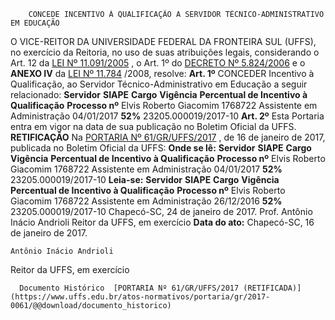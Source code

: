         CONCEDE INCENTIVO À QUALIFICAÇÃO A SERVIDOR TÉCNICO-ADMINISTRATIVO EM EDUCAÇÃO  

 O VICE-REITOR DA UNIVERSIDADE FEDERAL DA FRONTEIRA SUL (UFFS), no exercício da Reitoria, no uso de suas atribuições legais, considerando o Art. 12 da [LEI Nº 11.091/2005](http://www.planalto.gov.br/ccivil_03/_ato2004-2006/2005/lei/l11091.htm)  , o Art. 1º do [DECRETO Nº 5.824/2006](http://www.planalto.gov.br/ccivil_03/_ato2004-2006/2006/decreto/d5824.htm)  e o **ANEXO IV** da [LEI Nº 11.784](http://www.planalto.gov.br/ccivil_03/_ato2007-2010/2008/lei/l11784.htm)  /2008, resolve:   **Art. 1º** CONCEDER Incentivo à Qualificação, ao Servidor Técnico-Administrativo em Educação a seguir relacionado:     **Servidor**    **SIAPE**    **Cargo**    **Vigência**    **Percentual de Incentivo à Qualificação**    **Processo nº**      Elvis Roberto Giacomim   1768722   Assistente em Administração   04/01/2017   **52%**    23205.000019/2017-10       **Art. 2º** Esta Portaria entra em vigor na data de sua publicação no Boletim Oficial da UFFS.   **RETIFICAÇÃO**   Na [PORTARIA Nº 61/GR/UFFS/2017](https://www.uffs.edu.br/atos-normativos/portaria/gr/2017-0061)  , de 16 de janeiro de 2017, publicada no Boletim Oficial da UFFS:   **Onde se lê:**      **Servidor**    **SIAPE**    **Cargo**    **Vigência**    **Percentual de Incentivo à Qualificação**    **Processo nº**      Elvis Roberto Giacomim   1768722   Assistente em Administração   04/01/2017   **52%**    23205.000019/2017-10       **Leia-se:**      **Servidor**    **SIAPE**    **Cargo**    **Vigência**    **Percentual de Incentivo à Qualificação**    **Processo nº**      Elvis Roberto Giacomim   1768722   Assistente em Administração   26/12/2016   **52%**    23205.000019/2017-10         Chapecó-SC, 24 de janeiro de 2017.   Prof. Antônio Inácio Andrioli Reitor da UFFS, em exercício    **Data do ato:** Chapecó-SC, 16 de janeiro de 2017.   
 

    Antônio Inácio Andrioli   
 Reitor da UFFS, em exercício 

      Documento Histórico  [PORTARIA Nº 61/GR/UFFS/2017 (RETIFICADA)](https://www.uffs.edu.br/atos-normativos/portaria/gr/2017-0061/@@download/documento_historico)     
      